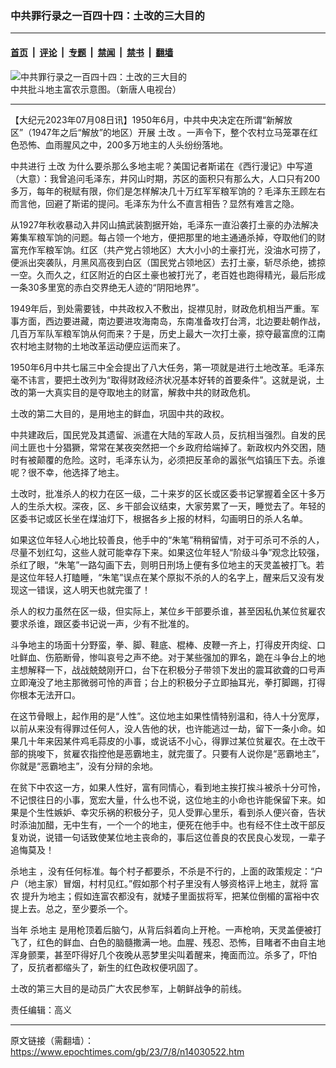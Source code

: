 ### 中共罪行录之一百四十四：土改的三大目的

---

#### [首页](../../../..?n14030522) &nbsp;|&nbsp; [评论](../../../../../epoch-comment?n14030522) &nbsp;|&nbsp; [专题](../../../../../epoch-special?n14030522) &nbsp;|&nbsp; [禁闻](../../../../../epoch-news?n14030522) &nbsp;|&nbsp; [禁书](../../../../../books?n14030522) &nbsp;|&nbsp; [翻墙](https://github.com/gfw-breaker/nogfw/blob/master/README.md?n14030522)


<div><img alt="中共罪行录之一百四十四：土改的三大目的" class="attachment-djy_600_400 size-djy_600_400 wp-post-image" src="https://i.epochtimes.com/assets/uploads/2018/02/p8157541a267746442-600x400.jpg"/>
<div class="caption">
 中共批斗地主富农示意图。（新唐人电视台）
</div></div><hr/><div class="post_content" id="artbody" itemprop="articleBody">
 <!-- article content begin -->
 <p>
  【大纪元2023年07月08日讯】1950年6月，中共中央决定在所谓“新解放区”（1947年之后“解放”的地区）开展
  <ok href="https://www.epochtimes.com/gb/tag/%E5%9C%9F%E6%94%B9.html">
   土改
  </ok>
  。一声令下，整个农村立马笼罩在红色恐怖、血雨腥风之中，200多万地主的人头纷纷落地。
 </p>
 <p>
  中共进行
  <ok href="https://www.epochtimes.com/gb/tag/%E5%9C%9F%E6%94%B9.html">
   土改
  </ok>
  为什么要杀那么多地主呢？美国记者斯诺在《西行漫记》中写道（大意）：我曾追问毛泽东，井冈山时期，苏区的面积只有那么大，人口只有200多万，每年的税赋有限，你们是怎样解决几十万红军军粮军饷的？毛泽东王顾左右而言他，回避了斯诺的提问。毛泽东为什么不直言相告？显然有难言之隐。
 </p>
 <p>
  从1927年秋收暴动入井冈山搞武装割据开始，毛泽东一直沿袭打土豪的办法解决筹集军粮军饷的问题。每占领一个地方，便把那里的地主通通杀掉，夺取他们的财富充作军粮军饷。红区（共产党占领地区）大大小小的土豪打光，没油水可捞了，便派出突袭队，月黑风高夜到白区（国民党占领地区）去打土豪，斩尽杀绝，掳掠一空。久而久之，红区附近的白区土豪也被打光了，老百姓也跑得精光，最后形成一条30多里宽的赤白交界绝无人迹的“阴阳地界”。
 </p>
 <p>
  1949年后，到处需要钱，中共政权入不敷出，捉襟见肘，财政危机相当严重。军事方面，西边要进藏，南边要进攻海南岛，东南准备攻打台湾，北边要赴朝作战，几百万军队军粮军饷从何而来？于是，历史上最大一次打土豪，掠夺最富庶的江南农村地主财物的土地改革运动便应运而来了。
 </p>
 <p>
  1950年6月中共七届三中全会提出了八大任务，第一项就是进行土地改革。毛泽东毫不讳言，要把土改列为“取得财政经济状况基本好转的首要条件”。这就是说，土改的第一大真实目的是夺取地主的财富，解救中共的财政危机。
 </p>
 <p>
  土改的第二大目的，是用地主的鲜血，巩固中共的政权。
 </p>
 <p>
  中共建政后，国民党及其遗留、派遣在大陆的军政人员，反抗相当强烈。自发的民间土匪也十分猖獗，常常在某夜突然把一个乡政府给端掉了。新政权内外交困，随时有被颠覆的危险。这时，毛泽东认为，必须把反革命的嚣张气焰镇压下去。杀谁呢？很不幸，他选择了地主。
 </p>
 <p>
  土改时，批准杀人的权力在区一级，二十来岁的区长或区委书记掌握着全区十多万人的生杀大权。深夜，区、乡干部会议结束，大家劳累了一天，睡觉去了。年轻的区委书记或区长坐在煤油灯下，根据各乡上报的材料，勾画明日的杀人名单。
 </p>
 <p>
  如果这位年轻人心地比较善良，他手中的“朱笔”稍稍留情，对于可杀可不杀的人，尽量不划红勾，这些人就可能幸存下来。如果这位年轻人“阶级斗争”观念比较强，杀红了眼，“朱笔”一路勾画下去，则明日刑场上便有多位地主的天灵盖被打飞。若是这位年轻人打瞌睡，“朱笔”误点在某个原拟不杀的人的名字上，醒来后又没有发现这一错误，这人明天也就完蛋了！
 </p>
 <p>
  杀人的权力虽然在区一级，但实际上，某位乡干部要杀谁，甚至因私仇某位贫雇农要求杀谁，跟区委书记说一声，少有不批准的。
 </p>
 <p>
  斗争地主的场面十分野蛮，拳、脚、鞋底、棍棒、皮鞭一齐上，打得皮开肉绽、口吐鲜血、伤筋断骨，惨叫哀号之声不绝。对于某些强加的罪名，跪在斗争台上的地主想解释一下，战战兢兢刚开口，台下在积极分子带领下发出的震耳欲聋的口号声立即淹没了地主那微弱可怜的声音；台上的积极分子立即抽耳光，拳打脚踢，打得你根本无法开口。
 </p>
 <p>
  在这节骨眼上，起作用的是“人性”。这位地主如果性情特别温和，待人十分宽厚，以前从来没有得罪过任何人，没人告他的状，也许能逃过一劫，留下一条小命。如果几十年来因某件鸡毛蒜皮的小事，或说话不小心，得罪过某位贫雇农。在土改干部的挑唆下，贫雇农指控他是恶霸地主，就完蛋了。只要有人说你是“恶霸地主”，你就是“恶霸地主”，没有分辩的余地。
 </p>
 <p>
  在贫下中农这一方，如果人性好，富有同情心，看到地主挨打挨斗被杀十分可怜，不记恨往日的小事，宽宏大量，什么也不说，这位地主的小命也许能保留下来。如果是个生性嫉妒、幸灾乐祸的积极分子，见人受罪心里乐，看到杀人便兴奋，告状时添油加醋，无中生有，一个一个的地主，便死在他手中。也有经不住土改干部反复劝说，说错一句话致使某位地主丧命的，事后这位善良的农民良心发现，一辈子追悔莫及！
 </p>
 <p>
  <ok href="https://www.epochtimes.com/gb/tag/%E6%9D%80%E5%9C%B0%E4%B8%BB.html">
   杀地主
  </ok>
  ，没有任何标准。每个村子都要杀，不杀是不行的，上面的政策规定：“户户（地主家）冒烟，村村见红。”假如那个村子里没有人够资格评上地主，就将
  <ok href="https://www.epochtimes.com/gb/tag/%E5%AF%8C%E5%86%9C.html">
   富农
  </ok>
  提升为地主；假如连富农都没有，就矮子里面拔将军，把某位倒楣的富裕中农提上去。总之，至少要杀一个。
 </p>
 <p>
  当年
  <ok href="https://www.epochtimes.com/gb/tag/%E6%9D%80%E5%9C%B0%E4%B8%BB.html">
   杀地主
  </ok>
  是用枪顶着后脑勺，从背后斜着向上开枪。一声枪响，天灵盖便被打飞了，红色的鲜血、白色的脑髓撒满一地。血腥、残忍、恐怖，目睹者不由自主地浑身颤栗，甚至吓得好几个夜晚从恶梦里尖叫着醒来，掩面而泣。杀多了，吓怕了，反抗者都缩头了，新生的红色政权便巩固了。
 </p>
 <p>
  土改的第三大目的是动员广大农民参军，上朝鲜战争的前线。
 </p>
 <p>
  责任编辑：高义
 </p>
 <!-- article content end -->
 <div id="below_article_ad">
 </div>
</div>


---

原文链接（需翻墙）：https://www.epochtimes.com/gb/23/7/8/n14030522.htm